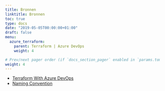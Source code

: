 ```yaml
---
title: Bronnen
linktitle: Bronnen
toc: true
type: docs
date: "2019-05-05T00:00:00+01:00"
draft: false
menu:
  azure_terraform:
    parent: Terraform | Azure DevOps
    weight: 4

# Prev/next pager order (if `docs_section_pager` enabled in `params.toml`)
weight: 4
---
```


- [Terraform With Azure DevOps](https://jacktracey.co.uk/terraform-with-azure-devops/)
- [Naming Convention](https://docs.microsoft.com/en-us/azure/cloud-adoption-framework/ready/azure-best-practices/resource-naming)

